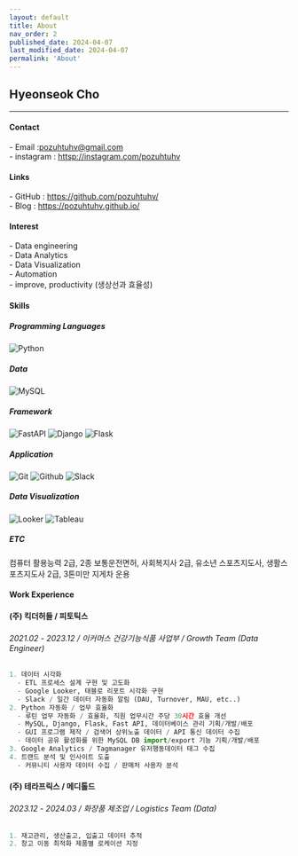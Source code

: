 ```yaml
---
layout: default
title: About
nav_order: 2
published_date: 2024-04-07
last_modified_date: 2024-04-07
permalink: 'About'
---
```


## Hyeonseok Cho
- - -
#### Contact
\- Email :<pozuhtuhv@gmail.com><br>
\- instagram : <httsp://instagram.com/pozuhtuhv>
#### Links
\- GitHub : <https://github.com/pozuhtuhv/><br>
\- Blog : <https://pozuhtuhv.github.io/>

#### Interest
\- Data engineering<br>
\- Data Analytics<br>
\- Data Visualization<br>
\- Automation<br>
\- improve, productivity (생상선과 효율성)

#### Skills
##### Programming Languages
![Python](https://img.shields.io/badge/Python-3776AB?style=flat-square&logo=Python&logoColor=white)
##### Data
![MySQL](https://img.shields.io/badge/MySQL-3776AB?style=flat-square&logo=MySQL&logoColor=white)
##### Framework
![FastAPI](https://img.shields.io/badge/FastAPI-3776AB?style=flat-square&logo=FastAPI&logoColor=white) ![Django](https://img.shields.io/badge/Django-darkgreen?style=flat-square&logo=django&logoColor=white) ![Flask](https://img.shields.io/badge/Flask-black?style=flat-square&logo=Flask&logoColor=white)
##### Application
![Git](https://img.shields.io/badge/Git-orange?style=flat-square&logo=Git&logoColor=white) ![Github](https://img.shields.io/badge/Github-black?style=flat-square&logo=Github&logoColor=white) ![Slack](https://img.shields.io/badge/Slack-800080?style=flat-square&logo=Slack&logoColor=white)
##### Data Visualization
![Looker](https://img.shields.io/badge/Looker-blue?style=flat-square&logo=Looker&logoColor=white) ![Tableau](https://img.shields.io/badge/Tableau-800080?style=flat-square&logo=Tableau&logoColor=white)
##### ETC
컴퓨터 활용능력 2급, 2종 보통운전면허, 사회복지사 2급,
유소년 스포츠지도사, 생활스포츠지도사 2급, 3톤미만 지게차 운용

#### Work Experience
#### (주) 킥더허들 / 피토틱스
###### 2021.02 - 2023.12 / 이커머스 건강기능식품 사업부 / Growth Team (Data Engineer)
```python
1. 데이터 시각화
  - ETL 프로세스 설계 구현 및 고도화
  - Google Looker, 태블로 리포트 시각화 구현
  - Slack / 일간 데이터 자동화 알림 (DAU, Turnover, MAU, etc..)
2. Python 자동화 / 업무 효율화
  - 루틴 업무 자동화 / 효율화, 직원 업무시간 주당 30시간 효율 개선
  - MySQL, Django, Flask, Fast API, 데이터베이스 관리 기획/개발/배포
  - GUI 프로그램 제작 / 검색어 상위노출 데이터 / API 통신 데이터 수집
  - 데이터 공유 활성화를 위한 MySQL DB import/export 기능 기획/개발/배포
3. Google Analytics / Tagmanager 유저행동데이터 태그 수집
4. 트랜드 분석 및 인사이트 도출
  - 커뮤니티 사용자 데이터 수집 / 판매처 사용자 분석
```
#### (주) 테라프릭스 / 메디톨드
###### 2023.12 - 2024.03 / 화장품 제조업 / Logistics Team (Data)
```python
1. 재고관리, 생산출고, 입출고 데이터 추적
2. 창고 이동 최적화 제품별 로케이션 지정
```